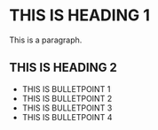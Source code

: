 # THIS IS HEADING 1
This is a paragraph.

## THIS IS HEADING 2
- THIS IS BULLETPOINT 1
- THIS IS BULLETPOINT 2
- THIS IS BULLETPOINT 3
- THIS IS BULLETPOINT 4